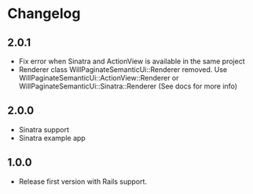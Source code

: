 # Changelog

## 2.0.1

  - Fix error when Sinatra and ActionView is available in the same project
  - Renderer class WillPaginateSemanticUi::Renderer removed. Use WillPaginateSemanticUi::ActionView::Renderer or WillPaginateSemanticUi::Sinatra::Renderer (See docs for more info)

## 2.0.0

  - Sinatra support
  - Sinatra example app

## 1.0.0

  - Release first version with Rails support.
